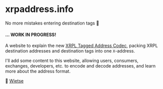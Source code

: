 # xrpaddress.info

No more mistakes entering destination tags 🎉

#### ... WORK IN PROGRESS!

A website to explain the new [XRPL Tagged Address Codec](https://npmjs.org/package/xrpl-tagged-address-codec), packing XRPL destination addresses and destination tags into one `X`-address.

I'll add some content to this website, allowing users, consumers, exchanges, developers, etc. to encode and decode addresses, and learn more about the address format. 

👋 [Wietse](https://twitter.com/WietseWind)